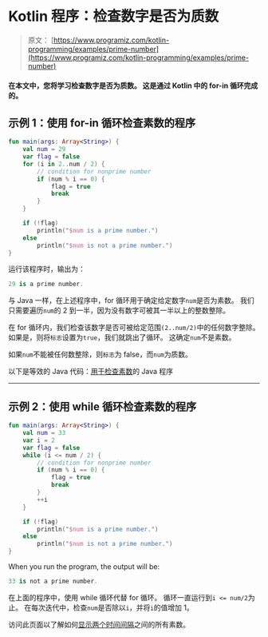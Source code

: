 # Kotlin 程序：检查数字是否为质数

> 原文： [https://www.programiz.com/kotlin-programming/examples/prime-number](https://www.programiz.com/kotlin-programming/examples/prime-number)

#### 在本文中，您将学习检查数字是否为质数。 这是通过 Kotlin 中的 for-in 循环完成的。

## 示例 1：使用 for-in 循环检查素数的程序

```kt
fun main(args: Array<String>) {
    val num = 29
    var flag = false
    for (i in 2..num / 2) {
        // condition for nonprime number
        if (num % i == 0) {
            flag = true
            break
        }
    }

    if (!flag)
        println("$num is a prime number.")
    else
        println("$num is not a prime number.")
}
```

运行该程序时，输出为：

```kt
29 is a prime number.
```

与 Java 一样，在上述程序中，for 循环用于确定给定数字`num`是否为素数。 我们只需要遍历`num`的 2 到一半，因为没有数字可被其一半以上的整数整除。

在 for 循环内，我们检查该数字是否可被给定范围`(2..num/2)`中的任何数字整除。 如果是，则将`标志`设置为`true`，我们就跳出了循环。 这确定`num`不是素数。

如果`num`不能被任何数整除，则`标志`为 false，而`num`为质数。

以下是等效的 Java 代码：[用于检查素数](/java-programming/examples/prime-number "Java Program to Check Whether a Number is Prime or Not")的 Java 程序

* * *

## 示例 2：使用 while 循环检查素数的程序

```kt
fun main(args: Array<String>) {
    val num = 33
    var i = 2
    var flag = false
    while (i <= num / 2) {
        // condition for nonprime number
        if (num % i == 0) {
            flag = true
            break
        }
        ++i
    }

    if (!flag)
        println("$num is a prime number.")
    else
        println("$num is not a prime number.")
}
```

When you run the program, the output will be:

```kt
33 is not a prime number.
```

在上面的程序中，使用 while 循环代替 for 循环。 循环一直运行到`i <= num/2`为止。 在每次迭代中，检查`num`是否除以`i`，并将`i`的值增加 1。

访问此页面以了解如何[显示两个时间间隔](/kotlin-programming/examples/prime-number-interval "Display all prime numbers between two intervals ")之间的所有素数。